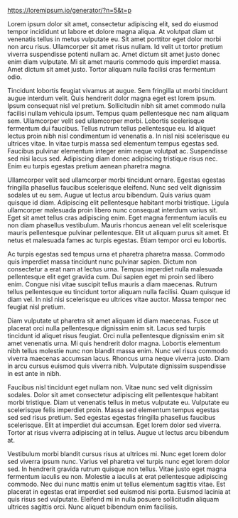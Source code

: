 https://loremipsum.io/generator/?n=5&t=p

Lorem ipsum dolor sit amet, consectetur adipiscing elit, sed do eiusmod tempor incididunt ut labore et dolore magna
aliqua. At volutpat diam ut venenatis tellus in metus vulputate eu. Sit amet porttitor eget dolor morbi non arcu risus.
Ullamcorper sit amet risus nullam. Id velit ut tortor pretium viverra suspendisse potenti nullam ac. Amet dictum sit
amet justo donec enim diam vulputate. Mi sit amet mauris commodo quis imperdiet massa. Amet dictum sit amet justo.
Tortor aliquam nulla facilisi cras fermentum odio.

Tincidunt lobortis feugiat vivamus at augue. Sem fringilla ut morbi tincidunt augue interdum velit. Quis hendrerit dolor
magna eget est lorem ipsum. Ipsum consequat nisl vel pretium.  Sollicitudin nibh sit amet commodo nulla facilisi nullam
vehicula ipsum. Tempus quam pellentesque nec nam aliquam sem.  Ullamcorper velit sed ullamcorper morbi.  Lobortis
scelerisque fermentum dui faucibus. Tellus rutrum tellus pellentesque eu. Id aliquet lectus proin nibh nisl condimentum
id venenatis a. In nisl nisi scelerisque eu ultrices vitae. In vitae turpis massa sed elementum tempus egestas sed.
Faucibus pulvinar elementum integer enim neque volutpat ac. Suspendisse sed nisi lacus sed. Adipiscing diam donec
adipiscing tristique risus nec. Enim eu turpis egestas pretium aenean pharetra magna.

Ullamcorper velit sed ullamcorper morbi tincidunt ornare. Egestas egestas fringilla phasellus faucibus scelerisque
eleifend. Nunc sed velit dignissim sodales ut eu sem. Augue ut lectus arcu bibendum. Quis varius quam quisque id diam.
Adipiscing elit pellentesque habitant morbi tristique. Ligula ullamcorper malesuada proin libero nunc consequat interdum
varius sit. Eget sit amet tellus cras adipiscing enim. Eget magna fermentum iaculis eu non diam phasellus vestibulum.
Mauris rhoncus aenean vel elit scelerisque mauris pellentesque pulvinar pellentesque. Elit ut aliquam purus sit amet. Et
netus et malesuada fames ac turpis egestas. Etiam tempor orci eu lobortis.

Ac turpis egestas sed tempus urna et pharetra pharetra massa. Commodo quis imperdiet massa tincidunt nunc pulvinar
sapien. Dictum non consectetur a erat nam at lectus urna. Tempus imperdiet nulla malesuada pellentesque elit eget
gravida cum. Dui sapien eget mi proin sed libero enim.  Congue nisi vitae suscipit tellus mauris a diam maecenas. Rutrum
tellus pellentesque eu tincidunt tortor aliquam nulla facilisi. Quam quisque id diam vel. In nisl nisi scelerisque eu
ultrices vitae auctor.  Massa tempor nec feugiat nisl pretium.

Diam vulputate ut pharetra sit amet aliquam id diam maecenas. Fusce ut placerat orci nulla pellentesque dignissim enim
sit.  Lacus sed turpis tincidunt id aliquet risus feugiat. Orci nulla pellentesque dignissim enim sit amet venenatis
urna. Mi quis hendrerit dolor magna. Lobortis elementum nibh tellus molestie nunc non blandit massa enim.  Nunc vel
risus commodo viverra maecenas accumsan lacus.  Rhoncus urna neque viverra justo. Diam in arcu cursus euismod quis
viverra nibh.  Vulputate dignissim suspendisse in est ante in nibh.

Faucibus nisl tincidunt eget nullam non. Vitae nunc sed velit dignissim sodales. Dolor sit amet consectetur adipiscing
elit pellentesque habitant morbi tristique. Diam ut venenatis tellus in metus vulputate eu.  Vulputate eu scelerisque
felis imperdiet proin. Massa sed elementum tempus egestas sed sed risus pretium. Sed egestas egestas fringilla phasellus
faucibus scelerisque. Elit at imperdiet dui accumsan. Eget lorem dolor sed viverra. Tortor at risus viverra adipiscing
at in tellus. Augue ut lectus arcu bibendum at.

Vestibulum morbi blandit cursus risus at ultrices mi.  Nunc eget lorem dolor sed viverra ipsum nunc. Varius vel pharetra
vel turpis nunc eget lorem dolor sed. In hendrerit gravida rutrum quisque non tellus. Vitae justo eget magna fermentum
iaculis eu non.  Molestie a iaculis at erat pellentesque adipiscing commodo. Nec dui nunc mattis enim ut tellus
elementum sagittis vitae.  Est placerat in egestas erat imperdiet sed euismod nisi porta. Euismod lacinia at quis risus
sed vulputate. Eleifend mi in nulla posuere sollicitudin aliquam ultrices sagittis orci. Nunc aliquet bibendum enim
facilisis.
